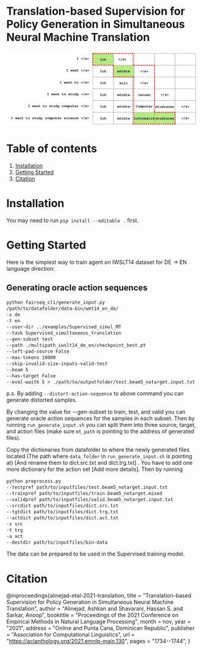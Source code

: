 # Translation-based Supervision for Policy Generation in Simultaneous Neural Machine Translation

<img src="./oracle.png" width="600" class="center">


# Table of contents
1. [Installation](#installation)
2. [Getting Started](#Getting-Started)
3. [Citation](#citation)

# Installation
You may need to run `pip install --editable .` first.

# Getting Started
Here is the simplest way to train agent on IWSLT14 dataset for DE -> EN language direction:

## Generating oracle action sequences

```
python fairseq_cli/generate_input.py 
/path/to/datafolder/data-bin/wmt14_en_de/  
-s de 
-t en 
--user-dir ../examples/Supervised_simul_MT 
--task Supervised_simultaneous_translation 
--gen-subset test 
--path ./multipath_iwslt14_de_en/checkpoint_best.pt 
--left-pad-source False 
--max-tokens 10000 
--skip-invalid-size-inputs-valid-test 
--beam 5 
--has-target False 
--eval-waitk 5 > ./path/to/outputfolder/test.beam5_notarget.input.txt
```

p.s. By adding `--distort-action-sequence` to above command you can generate distorted samples.


By changing the value for --gen-subset to train, test, and valid you can generate oracle action sequences for the samples in each subset. Then by running `run_generate_input.sh` you can split them into three source, target, and action files (make sure `mt_path` is pointing to the address of generated files). 

Copy the dictionaries from datafolder to where the newly generated files located (The path where `data_folder` in `run_generate_input.sh` is pointing at) [And rename them to dict.src.txt and dict.trg.txt] . You have to add one more dictionary for the action set [Add more details]. Then by running 

```
python preprocess.py 
--testpref path/to/inputfiles/test.beam5_notarget.input.txt 
--trainpref path/to/inputfiles/train.beam5_notarget.mixed 
--validpref path/to/inputfiles/valid.beam5_notarget.input.txt 
--srcdict path/to/inputfiles/dict.src.txt 
--tgtdict path/to/inputfiles/dict.trg.txt 
--actdict path/to/inputfiles/dict.act.txt 
-s src 
-t trg 
-a act 
--destdir path/to/inputfiles/bin-data
```  

The data can be prepared to be used in the Supervised training model.

# Citation

@inproceedings{alinejad-etal-2021-translation,
    title = "Translation-based Supervision for Policy Generation in Simultaneous Neural Machine Translation",
    author = "Alinejad, Ashkan  and
      Shavarani, Hassan S.  and
      Sarkar, Anoop",
    booktitle = "Proceedings of the 2021 Conference on Empirical Methods in Natural Language Processing",
    month = nov,
    year = "2021",
    address = "Online and Punta Cana, Dominican Republic",
    publisher = "Association for Computational Linguistics",
    url = "https://aclanthology.org/2021.emnlp-main.130",
    pages = "1734--1744",
}
